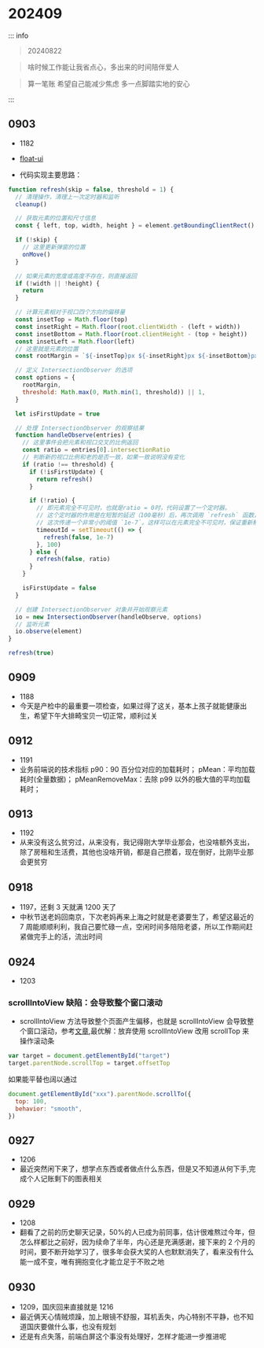 # 202409

::: info

> 20240822

> 啥时候工作能让我省点心，多出来的时间陪伴爱人

> 算一笔账 希望自己能减少焦虑 多一点脚踏实地的安心

:::

## 0903

- 1182

- [float-ui](https://floating-ui.com/)
- 代码实现主要思路：

```js
function refresh(skip = false, threshold = 1) {
  // 清理操作，清理上一次定时器和监听
  cleanup()

  // 获取元素的位置和尺寸信息
  const { left, top, width, height } = element.getBoundingClientRect()

  if (!skip) {
    // 这里更新弹窗的位置
    onMove()
  }

  // 如果元素的宽度或高度不存在，则直接返回
  if (!width || !height) {
    return
  }

  // 计算元素相对于视口四个方向的偏移量
  const insetTop = Math.floor(top)
  const insetRight = Math.floor(root.clientWidth - (left + width))
  const insetBottom = Math.floor(root.clientHeight - (top + height))
  const insetLeft = Math.floor(left)
  // 这里就是元素的位置
  const rootMargin = `${-insetTop}px ${-insetRight}px ${-insetBottom}px ${-insetLeft}px`

  // 定义 IntersectionObserver 的选项
  const options = {
    rootMargin,
    threshold: Math.max(0, Math.min(1, threshold)) || 1,
  }

  let isFirstUpdate = true

  // 处理 IntersectionObserver 的观察结果
  function handleObserve(entries) {
    // 这里事件会把元素和视口交叉的比例返回
    const ratio = entries[0].intersectionRatio
    // 判断新的视口比例和老的是否一致，如果一致说明没有变化
    if (ratio !== threshold) {
      if (!isFirstUpdate) {
        return refresh()
      }

      if (!ratio) {
        // 即元素完全不可见时，也就是ratio = 0时，代码设置了一个定时器。
        // 这个定时器的作用是在短暂的延迟（100毫秒）后，再次调用 `refresh` 函数，
        // 这次传递一个非常小的阈值 `1e-7`。这样可以在元素完全不可见时，保证重新触发监听
        timeoutId = setTimeout(() => {
          refresh(false, 1e-7)
        }, 100)
      } else {
        refresh(false, ratio)
      }
    }

    isFirstUpdate = false
  }

  // 创建 IntersectionObserver 对象并开始观察元素
  io = new IntersectionObserver(handleObserve, options)
  // 监听元素
  io.observe(element)
}

refresh(true)
```

## 0909

- 1188
- 今天是产检中的最重要一项检查，如果过得了这关，基本上孩子就能健康出生，希望下午大排畸宝贝一切正常，顺利过关

## 0912

- 1191
- 业务前端说的技术指标
  p90：90 百分位对应的加载耗时；
  pMean：平均加载耗时(全量数据)；
  pMeanRemoveMax：去除 p99 以外的极大值的平均加载耗时；

## 0913

- 1192
- 从来没有这么贫穷过，从来没有，我记得刚大学毕业那会，也没啥额外支出，除了房租和生活费，其他也没啥开销，都是自己攒着，现在倒好，比刚毕业那会更贫穷

## 0918

- 1197，还剩 3 天就满 1200 天了
- 中秋节送老妈回南京，下次老妈再来上海之时就是老婆要生了，希望这最近的 7 周能顺顺利利，我自己要忙碌一点，空闲时间多陪陪老婆，所以工作期间赶紧做完手上的活，流出时间

## 0924

- 1203

### scrollIntoView 缺陷：会导致整个窗口滚动

- scrollIntoView 方法导致整个页面产生偏移，也就是 scrollIntoView 会导致整个窗口滚动，参考[文章](https://www.cnblogs.com/lvonve/p/14292810.html),最优解：放弃使用 scrollIntoView 改用 scrollTop 来操作滚动条

```js
var target = document.getElementById("target")
target.parentNode.scrollTop = target.offsetTop
```

如果能平替也阔以通过

```js
document.getElementById("xxx").parentNode.scrollTo({
  top: 100,
  behavior: "smooth",
})
```

## 0927

- 1206
- 最近突然闲下来了，想学点东西或者做点什么东西，但是又不知道从何下手,完成个人记账剩下的图表相关

## 0929

- 1208
- 翻看了之前的历史聊天记录，50%的人已成为前同事，估计很难熬过今年，但怎么样都比之前好，因为续命了半年，内心还是充满感谢，接下来的 2 个月的时间，要不断开始学习了，很多年会获大奖的人也默默消失了，看来没有什么能一成不变，唯有拥抱变化才能立足于不败之地

## 0930

- 1209，国庆回来直接就是 1216
- 最近俩天心情贼烦躁，加上眼镜不舒服，耳机丢失，内心特别不平静，也不知道国庆要做什么事，也没有规划
- 还是有点失落，前端白屏这个事没有处理好，怎样才能进一步推进呢
